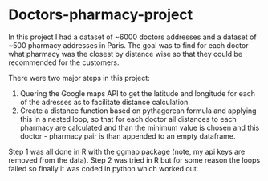 # Doctors-pharmacy-project
In this project I had a dataset of ~6000 doctors addresses and a dataset of ~500 pharmacy addresses in Paris. The goal was to find for each doctor what pharmacy was the closest by distance wise so that they could be recommended for the customers. 

There were two major steps in this project:
1. Quering the Google maps API to get the latitude and longitude for each of the adresses as to facilitate distance calculation.
2. Create a distance function based on pythagorean formula and applying this in a nested loop, so that for each doctor all distances to each pharmacy are calculated and than the minimum value is chosen and this doctor - pharmacy pair is than appended to an empty dataframe. 

Step 1 was all done in R with the ggmap package (note, my api keys are removed from the data).
Step 2 was tried in R but for some reason the loops failed so finally it was coded in python which worked out.
